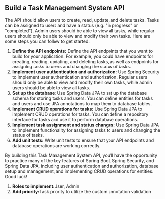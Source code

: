 <h2>Build a Task Management System API</h2>
<p>The API should allow users to create, read, update, and delete tasks. Tasks can be assigned to users and have a status (e.g. "in progress" or "completed"). Admin users should be able to view all tasks, while regular users should only be able to view and modify their own tasks. Here are some steps you can follow to get started:</p>
<ol>
  <li><strong>Define the API endpoints:</strong> Define the API endpoints that you want to build for your application. For example, you could have endpoints for creating, reading, updating, and deleting tasks, as well as endpoints for assigning tasks to users and changing the status of tasks.</li>
  <li><strong>Implement user authentication and authorization:</strong> Use Spring Security to implement user authentication and authorization. Regular users should only be able to view and modify their own tasks, while admin users should be able to view all tasks.</li>
  <li><strong>Set up the database:</strong> Use Spring Data JPA to set up the database schema for storing tasks and users. You can define entities for tasks and users and use JPA annotations to map them to database tables.</li>
  <li><strong>Implement CRUD operations for tasks:</strong> Use Spring Data JPA to implement CRUD operations for tasks. You can define a repository interface for tasks and use it to perform database operations.</li>
  <li><strong>Implement task assignment and status changes:</strong> Use Spring Data JPA to implement functionality for assigning tasks to users and changing the status of tasks.</li>
  <li><strong>Add unit tests:</strong> Write unit tests to ensure that your API endpoints and database operations are working correctly.</li>
</ol>
<p>By building this Task Management System API, you'll have the opportunity to practice many of the key features of Spring Boot, Spring Security, and Spring Data JPA, including user authentication and authorization, database setup and management, and implementing CRUD operations for entities. Good luck!</p>

<ol>
  <li><strong>Roles to implement:</strong>User, Admin</li>
  <li><strong>Add priority:</strong>Task priority to utilize the custom annotation validation</li>
</ol>
